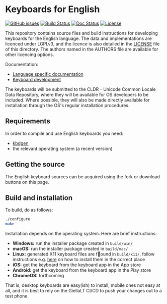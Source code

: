 # Keyboards for English

[![GitHub issues](https://img.shields.io/github/issues-raw/giellalt/keyboard-eng)](https://github.com/giellalt/keyboard-eng/issues)
[![Build Status](https://github.com/giellalt/keyboard-eng/workflows/Build%20Keyboards/badge.svg)](https://github.com/giellalt/keyboard-eng/actions)
[![Doc Status](https://github.com/giellalt/keyboard-eng/workflows/Build%20Docs/badge.svg)](https://github.com/giellalt/keyboard-eng/actions)
[![License](https://img.shields.io/github/license/giellalt/keyboard-eng)](https://github.com/giellalt/keyboard-eng/blob/main/LICENSE)

This repository contains source files and build instructions for
developing keyboards for the English language. The data and
implementations are licenced under LGPLv3, and the licence is
also detailed in the [LICENSE](LICENSE) file of this directory. The authors named
in the AUTHORS file are available for other licencing options.

Documentation:

- [Language specific documentation](https://giellalt.github.io/keyboard-eng)
- [Keyboard development](https://giellalt.github.io/keyboards/Overview.html)

The keyboards will be submitted to the CLDR - Unicode Common Locale Data
Repository, where they will be available for OS developers to be
included. Where possible, they will also be made directly available for
installation through the OS's regular installation procedures.

## Requirements

In order to compile and use English keyboards you need:

- [kbdgen](https://github.com/divvun/kbdgen)
- the relevant operating system (a recent version)

## Getting the source

The English keyboard sources can be acquired using the fork or download
buttons on this page.

## Build and installation

To build, do as follows:

```sh
./configure
make
```

Installation depends on the operating system. Here are brief instructions:

- __Windows:__ run the installer package created in `build/win/`
- __macOS:__ run the installer package created in `build/mac/`
- __Linux:__ generated X11 keyboard files are found in `build/x11/`, follow
  instructions e.g.
  [here](https://paulguerin.medium.com/install-an-additional-keyboard-layout-on-x11-58e53aaef1e4)
  on how to install them in the correct place
- __iOS:__ get the keyboard from the keyboard app in the App store
- __Android:__ get the keyboard from the keyboard app in the Play store
- __ChromeOS:__ forthcoming

That is, desktop keyboards are easy(ish) to install, mobile ones not easy at all,
and it is best to rely on the GiellaLT CI/CD to push your changes out to a test phone.
